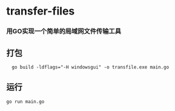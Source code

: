 # transfer-files
### 用GO实现一个简单的局域网文件传输工具

## 打包
```
  go build -ldflags="-H windowsgui" -o transfile.exe main.go
```
## 运行
```
go run main.go
```
